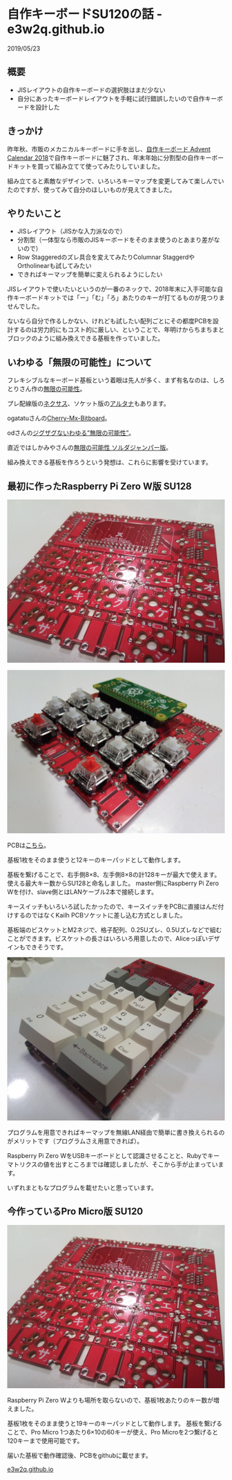 # 自作キーボードSU120の話 - e3w2q.github.io
2019/05/23

## 概要
- JISレイアウトの自作キーボードの選択肢はまだ少ない
- 自分にあったキーボードレイアウトを手軽に試行錯誤したいので自作キーボードを設計した

## きっかけ
昨年秋、市販のメカニカルキーボードに手を出し、[自作キーボード Advent Calendar 2018](https://adventar.org/calendars/2954)で自作キーボードに魅了され、年末年始に分割型の自作キーボードキットを買って組み立てて使ってみたりしていました。

組み立てると素敵なデザインで、いろいろキーマップを変更してみて楽しんでいたのですが、使ってみて自分のほしいものが見えてきました。

## やりたいこと
- JISレイアウト（JISかな入力派なので）
- 分割型（一体型なら市販のJISキーボードをそのまま使うのとあまり差がないので）
- Row Staggeredのズレ具合を変えてみたりColumnar StaggerdやOrtholinearも試してみたい
- できればキーマップを簡単に変えられるようにしたい

JISレイアウトで使いたいというのが一番のネックで、2018年末に入手可能な自作キーボードキットでは「ー」「む」「ろ」あたりのキーが打てるものが見つりませんでした。

ないなら自分で作るしかない、けれども試したい配列ごとにその都度PCBを設計するのは労力的にもコスト的に厳しい、ということで、年明けからちまちまとブロックのように組み換えできる基板を作っていました。

## いわゆる「無限の可能性」について
フレキシブルなキーボード基板という着眼は先人が多く、まず有名なのは、しろとりさん作の[無限の可能性](https://swanmatch.booth.pm/items/1073225)。

プレ配線版の[ネクサス](https://swanmatch.booth.pm/items/1279346)、ソケット版の[アルタナ](https://swanmatch.booth.pm/items/1313334)もあります。

ogatatuさんの[Cherry-Mx-Bitboard](https://github.com/ogatatsu/Cherry-Mx-Bitboard)。

odさんの[ジグザグないわゆる”無限の可能性”](https://twitter.com/od_1969/status/1111613408221118464)。

直近ではしかみやさんの[無限の可能性 ソルダジャンパー版](https://shikamiya.booth.pm/items/1383145)。

組み換えできる基板を作ろうという発想は、これらに影響を受けています。

## 最初に作ったRaspberry Pi Zero W版 SU128
![SU128 PCB](1.jpg)

![SU128 キースイッチ配置後](2.jpg)

PCBは[こちら](https://github.com/e3w2q/su128-rpi-keyboard)。

基板1枚をそのまま使うと12キーのキーパッドとして動作します。

基板を繋げることで、右手側8×8、左手側8×8の計128キーが最大で使えます。使える最大キー数からSU128と命名しました。
master側にRaspberry Pi Zero Wを付け、slave側とはLANケーブル2本で接続します。

キースイッチもいろいろ試したかったので、キースイッチをPCBに直接はんだ付けするのではなくKailh PCBソケットに差し込む方式としました。

基板端のビスケットとM2ネジで、格子配列、0.25Uズレ、0.5Uズレなどで組むことができます。ビスケットの長さはいろいろ用意したので、Aliceっぽいデザインもできそうです。

![SU128 テンキーっぽい組み方](3.jpg)

プログラムを用意できればキーマップを無線LAN経由で簡単に書き換えられるのがメリットです（プログラムさえ用意できれば）。

Raspberry Pi Zero WをUSBキーボードとして認識させることと、Rubyでキーマトリクスの値を出すところまでは確認しましたが、そこから手が止まっています。

いずれまともなプログラムを載せたいと思っています。

## 今作っているPro Micro版 SU120
![SU120 PCB](1.jpg)

Raspberry Pi Zero Wよりも場所を取らないので、基板1枚あたりのキー数が増えました。

基板1枚をそのまま使うと19キーのキーパッドとして動作します。
基板を繋げることで、Pro Micro 1つあたり6×10の60キーが使え、Pro Microを2つ繋げると120キーまで使用可能です。

届いた基板で動作確認後、PCBをgithubに載せます。


[e3w2q.github.io](../)
